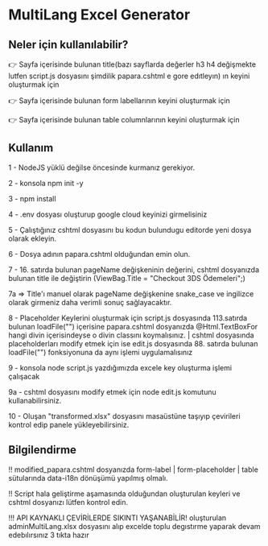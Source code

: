 # MultiLang Excel Generator

## Neler için kullanılabilir?

👉 Sayfa içerisinde bulunan title(bazı sayflarda değerler h3 h4 değişmekte lutfen script.js dosyasını şimdilik papara.cshtml e gore edıtleyın) ın keyini oluşturmak için

👉 Sayfa içerisinde bulunan form labellarının keyini oluşturmak için

👉 Sayfa içerisinde bulunan table columnlarının keyini oluşturmak için

## Kullanım

1 - NodeJS yüklü değilse öncesinde kurmanız gerekiyor.

2 - konsola npm init -y

3 - npm install

4 - .env dosyası oluşturup google cloud keyinizi girmelisiniz

5 - Çalıştığınız cshtml dosyasını bu kodun bulundugu editorde yeni dosya olarak ekleyin.

6 - Dosya adının papara.cshtml olduğundan emin olun.

7 - 16. satırda bulunan pageName değişkeninin değerini, cshtml dosyanızda bulunan title ile değiştirin (ViewBag.Title = "Checkout 3DS Ödemeleri";)

7a => Title'ı manuel olarak pageName değişkenine snake_case ve ingilizce olarak girmeniz daha verimli sonuç sağlayacaktır.

8 - Placeholder Keylerini oluşturmak için script.js dosyasında 113.satırda bulunan loadFile("") içerisine papara.cshtml dosyanızda @Html.TextBoxFor hangi divin içerisindeyse o divin classını koymalısınız. | cshtml dosyasında placeholderları modify etmek için ise edit.js dosyasında 88. satırda bulunan loadFile("") fonksiyonuna da aynı işlemi uygulamalısınız

9 - konsola node script.js yazdığımızda excele key oluşturma işlemi çalışacak

9a - cshtml dosyasını modify etmek için node edit.js komutunu kullanabilirsiniz.

10 - Oluşan "transformed.xlsx" dosyasını masaüstüne taşıyıp çevirileri kontrol edip panele yükleyebilirsiniz.

## Bilgilendirme

!! modified_papara.cshtml dosyanızda form-label | form-placeholder | table sütularında data-i18n dönüşümü yapılmış olmalı.

!! Script hala geliştirme aşamasında olduğundan oluşturulan keyleri ve cshtml dosyanızı lütfen kontrol edin.

!!! API KAYNAKLI ÇEVİRİLERDE SIKINTI YAŞANABİLİR! oluşturulan adminMultiLang.xlsx dosyasını alıp excelde toplu degıstırme yaparak devam edebılırsınız 3 tıkta hazır
